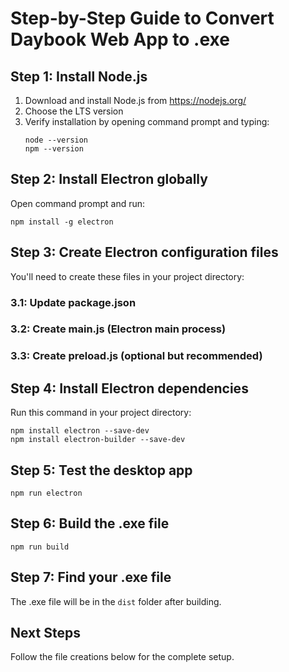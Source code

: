 # Step-by-Step Guide to Convert Daybook Web App to .exe

## Step 1: Install Node.js
1. Download and install Node.js from https://nodejs.org/
2. Choose the LTS version
3. Verify installation by opening command prompt and typing:
   ```
   node --version
   npm --version
   ```

## Step 2: Install Electron globally
Open command prompt and run:
```
npm install -g electron
```

## Step 3: Create Electron configuration files
You'll need to create these files in your project directory:

### 3.1: Update package.json
### 3.2: Create main.js (Electron main process)
### 3.3: Create preload.js (optional but recommended)

## Step 4: Install Electron dependencies
Run this command in your project directory:
```
npm install electron --save-dev
npm install electron-builder --save-dev
```

## Step 5: Test the desktop app
```
npm run electron
```

## Step 6: Build the .exe file
```
npm run build
```

## Step 7: Find your .exe file
The .exe file will be in the `dist` folder after building.

## Next Steps
Follow the file creations below for the complete setup.
